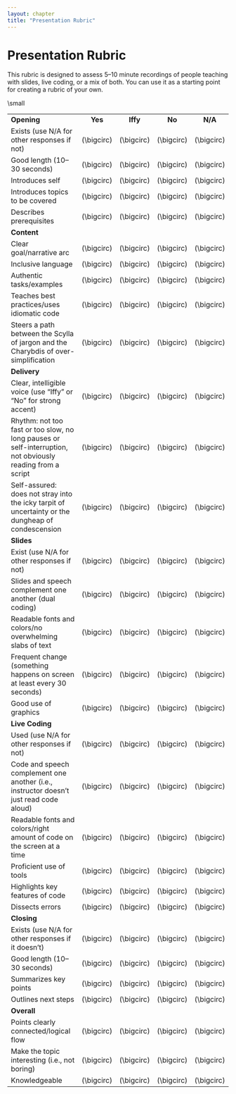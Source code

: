 ```yaml
---
layout: chapter
title: "Presentation Rubric"
---
```

# Presentation Rubric

This rubric is designed to assess 5–10 minute recordings of people
teaching with slides, live coding, or a mix of both. You can use it as a
starting point for creating a rubric of your
own.

\small

|                                                                                                            |              |              |              |              |
| :--------------------------------------------------------------------------------------------------------- | :----------: | :----------: | :----------: | :----------: |
| **Opening**                                                                                                |   **Yes**    |   **Iffy**   |    **No**    |   **N/A**    |
| Exists (use N/A for other responses if not)                                                                | \(\bigcirc\) | \(\bigcirc\) | \(\bigcirc\) | \(\bigcirc\) |
| Good length (10–30 seconds)                                                                                | \(\bigcirc\) | \(\bigcirc\) | \(\bigcirc\) | \(\bigcirc\) |
| Introduces self                                                                                            | \(\bigcirc\) | \(\bigcirc\) | \(\bigcirc\) | \(\bigcirc\) |
| Introduces topics to be covered                                                                            | \(\bigcirc\) | \(\bigcirc\) | \(\bigcirc\) | \(\bigcirc\) |
| Describes prerequisites                                                                                    | \(\bigcirc\) | \(\bigcirc\) | \(\bigcirc\) | \(\bigcirc\) |
| **Content**                                                                                                |              |              |              |              |
| Clear goal/narrative arc                                                                                   | \(\bigcirc\) | \(\bigcirc\) | \(\bigcirc\) | \(\bigcirc\) |
| Inclusive language                                                                                         | \(\bigcirc\) | \(\bigcirc\) | \(\bigcirc\) | \(\bigcirc\) |
| Authentic tasks/examples                                                                                   | \(\bigcirc\) | \(\bigcirc\) | \(\bigcirc\) | \(\bigcirc\) |
| Teaches best practices/uses idiomatic code                                                                 | \(\bigcirc\) | \(\bigcirc\) | \(\bigcirc\) | \(\bigcirc\) |
| Steers a path between the Scylla of jargon and the Charybdis of over-simplification                        | \(\bigcirc\) | \(\bigcirc\) | \(\bigcirc\) | \(\bigcirc\) |
| **Delivery**                                                                                               |              |              |              |              |
| Clear, intelligible voice (use “Iffy” or “No” for strong accent)                                           | \(\bigcirc\) | \(\bigcirc\) | \(\bigcirc\) | \(\bigcirc\) |
| Rhythm: not too fast or too slow, no long pauses or self-interruption, not obviously reading from a script | \(\bigcirc\) | \(\bigcirc\) | \(\bigcirc\) | \(\bigcirc\) |
| Self-assured: does not stray into the icky tarpit of uncertainty or the dungheap of condescension          | \(\bigcirc\) | \(\bigcirc\) | \(\bigcirc\) | \(\bigcirc\) |
| **Slides**                                                                                                 |              |              |              |              |
| Exist (use N/A for other responses if not)                                                                 | \(\bigcirc\) | \(\bigcirc\) | \(\bigcirc\) | \(\bigcirc\) |
| Slides and speech complement one another (dual coding)                                                     | \(\bigcirc\) | \(\bigcirc\) | \(\bigcirc\) | \(\bigcirc\) |
| Readable fonts and colors/no overwhelming slabs of text                                                    | \(\bigcirc\) | \(\bigcirc\) | \(\bigcirc\) | \(\bigcirc\) |
| Frequent change (something happens on screen at least every 30 seconds)                                    | \(\bigcirc\) | \(\bigcirc\) | \(\bigcirc\) | \(\bigcirc\) |
| Good use of graphics                                                                                       | \(\bigcirc\) | \(\bigcirc\) | \(\bigcirc\) | \(\bigcirc\) |
| **Live Coding**                                                                                            |              |              |              |              |
| Used (use N/A for other responses if not)                                                                  | \(\bigcirc\) | \(\bigcirc\) | \(\bigcirc\) | \(\bigcirc\) |
| Code and speech complement one another (i.e., instructor doesn’t just read code aloud)                     | \(\bigcirc\) | \(\bigcirc\) | \(\bigcirc\) | \(\bigcirc\) |
| Readable fonts and colors/right amount of code on the screen at a time                                     | \(\bigcirc\) | \(\bigcirc\) | \(\bigcirc\) | \(\bigcirc\) |
| Proficient use of tools                                                                                    | \(\bigcirc\) | \(\bigcirc\) | \(\bigcirc\) | \(\bigcirc\) |
| Highlights key features of code                                                                            | \(\bigcirc\) | \(\bigcirc\) | \(\bigcirc\) | \(\bigcirc\) |
| Dissects errors                                                                                            | \(\bigcirc\) | \(\bigcirc\) | \(\bigcirc\) | \(\bigcirc\) |
| **Closing**                                                                                                |              |              |              |              |
| Exists (use N/A for other responses if it doesn’t)                                                         | \(\bigcirc\) | \(\bigcirc\) | \(\bigcirc\) | \(\bigcirc\) |
| Good length (10–30 seconds)                                                                                | \(\bigcirc\) | \(\bigcirc\) | \(\bigcirc\) | \(\bigcirc\) |
| Summarizes key points                                                                                      | \(\bigcirc\) | \(\bigcirc\) | \(\bigcirc\) | \(\bigcirc\) |
| Outlines next steps                                                                                        | \(\bigcirc\) | \(\bigcirc\) | \(\bigcirc\) | \(\bigcirc\) |
| **Overall**                                                                                                |              |              |              |              |
| Points clearly connected/logical flow                                                                      | \(\bigcirc\) | \(\bigcirc\) | \(\bigcirc\) | \(\bigcirc\) |
| Make the topic interesting (i.e., not boring)                                                              | \(\bigcirc\) | \(\bigcirc\) | \(\bigcirc\) | \(\bigcirc\) |
| Knowledgeable                                                                                              | \(\bigcirc\) | \(\bigcirc\) | \(\bigcirc\) | \(\bigcirc\) |
